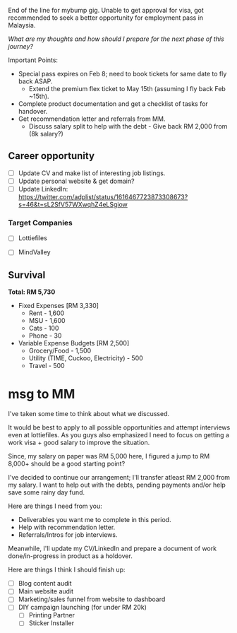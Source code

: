 End of the line for mybump gig. Unable to get approval for visa, got recommended to seek a better opportunity for employment pass in Malaysia. 

*What are my thoughts and how should I prepare for the next phase of this journey?*

Important Points:
- Special pass expires on Feb 8; need to book tickets for same date to fly back ASAP.
  - Extend the premium flex ticket to May 15th (assuming I fly back Feb ~15th).
- Complete product documentation and get a checklist of tasks for handover.
- Get recommendation letter and referrals from MM.
  - Discuss salary split to help with the debt - Give back RM 2,000 from (8k salary?)


## Career opportunity

- [ ] Update CV and make list of interesting job listings.
- [ ] Update personal website & get domain?
- [ ] Update LinkedIn: https://twitter.com/adplist/status/1616467723873308673?s=46&t=sL2SfV57WXwqhZ4eLSgiow

### Target Companies

- [ ] Lottiefiles
- [ ] MindValley


## Survival

**Total: RM 5,730**

- Fixed Expenses [RM 3,330]
  - Rent - 1,600
  - MSU - 1,600
  - Cats - 100
  - Phone - 30
- Variable Expense Budgets [RM 2,500]
  - Grocery/Food - 1,500
  - Utility (TIME, Cuckoo, Electricity) - 500
  - Travel - 500

# msg to MM

I've taken some time to think about what we discussed.

It would be best to apply to all possible opportunities and attempt interviews even at lottiefiles. As you guys also emphasized I need to focus on getting a work visa + good salary to improve the situation.

Since, my salary on paper was RM 5,000 here, I figured a jump to RM 8,000+ should be a good starting point? 

I've decided to continue our arrangement; I'll transfer atleast RM 2,000 from my salary. I want to help out with the debts, pending payments and/or help save some rainy day fund.

Here are things I need from you:
- Deliverables you want me to complete in this period.
- Help with recommendation letter.
- Referrals/Intros for job interviews.

Meanwhile, I'll update my CV/LinkedIn and prepare a document of work done/in-progress in product as a holdover. 

Here are things I think I should finish up:
- [ ] Blog content audit
- [ ] Main website audit
- [ ] Marketing/sales funnel from website to dashboard
- [ ] DIY campaign launching (for under RM 20k)
  - [ ] Printing Partner
  - [ ] Sticker Installer